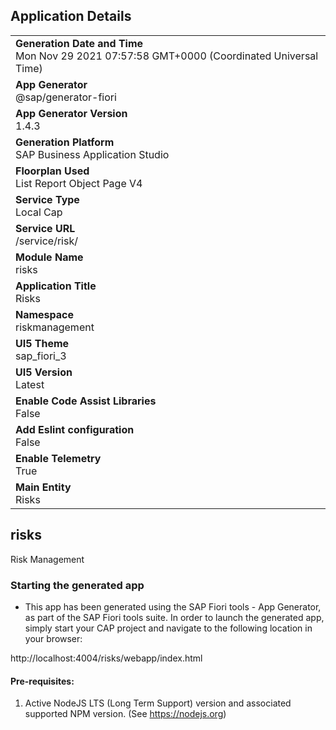 ## Application Details
|               |
| ------------- |
|**Generation Date and Time**<br>Mon Nov 29 2021 07:57:58 GMT+0000 (Coordinated Universal Time)|
|**App Generator**<br>@sap/generator-fiori|
|**App Generator Version**<br>1.4.3|
|**Generation Platform**<br>SAP Business Application Studio|
|**Floorplan Used**<br>List Report Object Page V4|
|**Service Type**<br>Local Cap|
|**Service URL**<br>/service/risk/
|**Module Name**<br>risks|
|**Application Title**<br>Risks|
|**Namespace**<br>riskmanagement|
|**UI5 Theme**<br>sap_fiori_3|
|**UI5 Version**<br>Latest|
|**Enable Code Assist Libraries**<br>False|
|**Add Eslint configuration**<br>False|
|**Enable Telemetry**<br>True|
|**Main Entity**<br>Risks|

## risks

Risk Management

### Starting the generated app

-   This app has been generated using the SAP Fiori tools - App Generator, as part of the SAP Fiori tools suite.  In order to launch the generated app, simply start your CAP project and navigate to the following location in your browser:

http://localhost:4004/risks/webapp/index.html

#### Pre-requisites:

1. Active NodeJS LTS (Long Term Support) version and associated supported NPM version.  (See https://nodejs.org)


